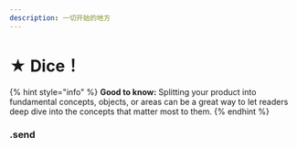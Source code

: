 ```yaml
---
description: 一切开始的地方
---
```


# ★ Dice！



{% hint style="info" %}
**Good to know:** Splitting your product into fundamental concepts, objects, or areas can be a great way to let readers deep dive into the concepts that matter most to them.
{% endhint %}

### .send
